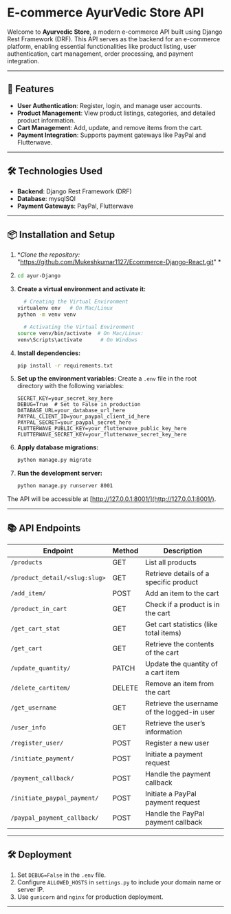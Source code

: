 #  E-commerce AyurVedic Store API

Welcome to **Ayurvedic Store**, a modern e-commerce API built using Django Rest Framework (DRF). This API serves as the backend for an e-commerce platform, enabling essential functionalities like product listing, user authentication, cart management, order processing, and payment integration.

---

## 🚀 **Features**
- **User Authentication**: Register, login, and manage user accounts.
- **Product Management**: View product listings, categories, and detailed product information.
- **Cart Management**: Add, update, and remove items from the cart.
- **Payment Integration**: Supports payment gateways like PayPal and Flutterwave.

---

## 🛠️ **Technologies Used**
- **Backend**: Django Rest Framework (DRF)
- **Database**: mysqlSQl
- **Payment Gateways**: PayPal, Flutterwave

---

## 📦 **Installation and Setup**

1. **Clone the repository:* "https://github.com/Mukeshkumar1127/Ecommerce-Django-React.git" *

2. 
   ```bash
   cd ayur-Django
   ```

3. **Create a virtual environment and activate it:**
   ```bash
     # Creating the Virtual Environment
   virtualenv env   # On Mac/Linux
   python -m venv venv 

     # Activating the Virtual Environment
   source venv/bin/activate  # On Mac/Linux: 
   venv\Scripts\activate      # On Windows 
   ```

4. **Install dependencies:**
   ```bash
   pip install -r requirements.txt
   ```

5. **Set up the environment variables:**
   Create a `.env` file in the root directory with the following variables:
   ```env
   SECRET_KEY=your_secret_key_here
   DEBUG=True  # Set to False in production
   DATABASE_URL=your_database_url_here
   PAYPAL_CLIENT_ID=your_paypal_client_id_here
   PAYPAL_SECRET=your_paypal_secret_here
   FLUTTERWAVE_PUBLIC_KEY=your_flutterwave_public_key_here
   FLUTTERWAVE_SECRET_KEY=your_flutterwave_secret_key_here
   ```

6. **Apply database migrations:**
   ```bash
   python manage.py migrate
   ```

7. **Run the development server:**
   ```bash
   python manage.py runserver 8001
   ```

The API will be accessible at [http://127.0.0.1:8001/](http://127.0.0.1:8001/).

---

## 📚 **API Endpoints**

| **Endpoint**                  | **Method** | **Description**                         |
|-------------------------------|------------|-----------------------------------------|
| `/products`                    | GET        | List all products                       |
| `/product_detail/<slug:slug>`  | GET        | Retrieve details of a specific product  |
| `/add_item/`                   | POST       | Add an item to the cart                 |
| `/product_in_cart`             | GET        | Check if a product is in the cart       |
| `/get_cart_stat`               | GET        | Get cart statistics (like total items)  |
| `/get_cart`                    | GET        | Retrieve the contents of the cart       |
| `/update_quantity/`            | PATCH      | Update the quantity of a cart item      |
| `/delete_cartitem/`            | DELETE     | Remove an item from the cart            |
| `/get_username`                | GET        | Retrieve the username of the logged-in user |
| `/user_info`                   | GET        | Retrieve the user’s information        |
| `/register_user/`              | POST       | Register a new user                     |
| `/initiate_payment/`           | POST       | Initiate a payment request              |
| `/payment_callback/`           | POST       | Handle the payment callback             |
| `/initiate_paypal_payment/`    | POST       | Initiate a PayPal payment request       |
| `/paypal_payment_callback/`    | POST       | Handle the PayPal payment callback      |



---


## 🛠️ **Deployment**
1. Set `DEBUG=False` in the `.env` file.
2. Configure `ALLOWED_HOSTS` in `settings.py` to include your domain name or server IP.
3. Use `gunicorn` and `nginx` for production deployment.

---

